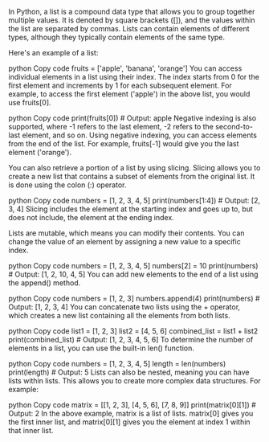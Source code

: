 In Python, a list is a compound data type that allows you to group together multiple values. It is denoted by square brackets ([]), and the values within the list are separated by commas. Lists can contain elements of different types, although they typically contain elements of the same type.

Here's an example of a list:

python
Copy code
fruits = ['apple', 'banana', 'orange']
You can access individual elements in a list using their index. The index starts from 0 for the first element and increments by 1 for each subsequent element. For example, to access the first element ('apple') in the above list, you would use fruits[0].

python
Copy code
print(fruits[0])  # Output: apple
Negative indexing is also supported, where -1 refers to the last element, -2 refers to the second-to-last element, and so on. Using negative indexing, you can access elements from the end of the list. For example, fruits[-1] would give you the last element ('orange').

You can also retrieve a portion of a list by using slicing. Slicing allows you to create a new list that contains a subset of elements from the original list. It is done using the colon (:) operator.

python
Copy code
numbers = [1, 2, 3, 4, 5]
print(numbers[1:4])  # Output: [2, 3, 4]
Slicing includes the element at the starting index and goes up to, but does not include, the element at the ending index.

Lists are mutable, which means you can modify their contents. You can change the value of an element by assigning a new value to a specific index.

python
Copy code
numbers = [1, 2, 3, 4, 5]
numbers[2] = 10
print(numbers)  # Output: [1, 2, 10, 4, 5]
You can add new elements to the end of a list using the append() method.

python
Copy code
numbers = [1, 2, 3]
numbers.append(4)
print(numbers)  # Output: [1, 2, 3, 4]
You can concatenate two lists using the + operator, which creates a new list containing all the elements from both lists.

python
Copy code
list1 = [1, 2, 3]
list2 = [4, 5, 6]
combined_list = list1 + list2
print(combined_list)  # Output: [1, 2, 3, 4, 5, 6]
To determine the number of elements in a list, you can use the built-in len() function.

python
Copy code
numbers = [1, 2, 3, 4, 5]
length = len(numbers)
print(length)  # Output: 5
Lists can also be nested, meaning you can have lists within lists. This allows you to create more complex data structures. For example:

python
Copy code
matrix = [[1, 2, 3], [4, 5, 6], [7, 8, 9]]
print(matrix[0][1])  # Output: 2
In the above example, matrix is a list of lists. matrix[0] gives you the first inner list, and matrix[0][1] gives you the element at index 1 within that inner list.

